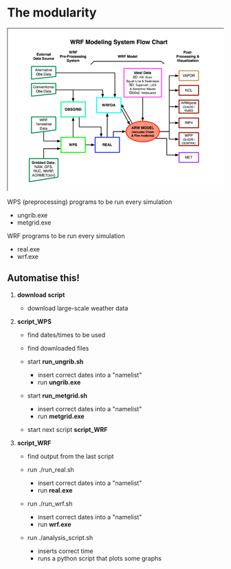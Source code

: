 # The modularity


![image](img/WRF-flowchart.png)

WPS (preprocessing) programs to be run every simulation
- ungrib.exe
- metgrid.exe

WRF programs to be run every simulation
- real.exe
- wrf.exe

## Automatise this!

1. **download script**

    - download large-scale weather data

1. **script_WPS**

   - find dates/times to be used
   
   - find downloaded files

   - start **run_ungrib.sh**
      - insert correct dates into a "namelist"
      - run **ungrib.exe**
      
    - start **run_metgrid.sh**
      - insert correct dates into a "namelist"
      - run **metgrid.exe**

   - start next script **script_WRF**
   
1. **script_WRF**

   - find output from the last script
   
   - run ./run_real.sh
      - insert correct dates into a "namelist"
      - run **real.exe**

   - run ./run_wrf.sh
      - insert correct dates into a "namelist"
      - run **wrf.exe**

   - run ./analysis_script.sh
      - inserts correct time
      - runs a python script that plots some graphs
     
     

